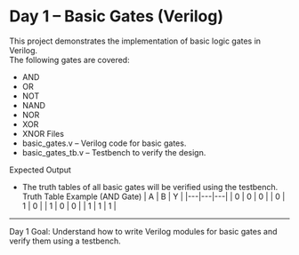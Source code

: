 # Day 1 – Basic Gates (Verilog)

This project demonstrates the implementation of basic logic gates in Verilog.  
The following gates are covered:
- AND
- OR
- NOT
- NAND
- NOR
- XOR
- XNOR
Files
- basic_gates.v – Verilog code for basic gates.
- basic_gates_tb.v – Testbench to verify the design.


Expected Output
- The truth tables of all basic gates will be verified using the testbench.
 Truth Table Example (AND Gate)
| A | B | Y |
|---|---|---|
| 0 | 0 | 0 |
| 0 | 1 | 0 |
| 1 | 0 | 0 |
| 1 | 1 | 1 |

---

Day 1 Goal: 
Understand how to write Verilog modules for basic gates and verify them using a testbench.
